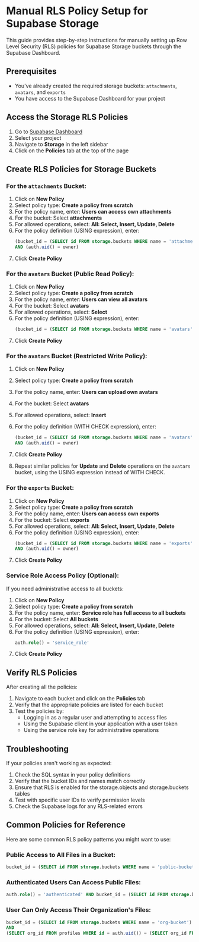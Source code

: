 # Manual RLS Policy Setup for Supabase Storage

This guide provides step-by-step instructions for manually setting up Row Level Security (RLS) policies for Supabase Storage buckets through the Supabase Dashboard.

## Prerequisites

- You've already created the required storage buckets: `attachments`, `avatars`, and `exports`
- You have access to the Supabase Dashboard for your project

## Access the Storage RLS Policies

1. Go to [Supabase Dashboard](https://app.supabase.com)
2. Select your project
3. Navigate to **Storage** in the left sidebar
4. Click on the **Policies** tab at the top of the page

## Create RLS Policies for Storage Buckets

### For the `attachments` Bucket:

1. Click on **New Policy**
2. Select policy type: **Create a policy from scratch**
3. For the policy name, enter: **Users can access own attachments**
4. For the bucket: Select **attachments**
5. For allowed operations, select: **All: Select, Insert, Update, Delete**
6. For the policy definition (USING expression), enter:
   ```sql
   (bucket_id = (SELECT id FROM storage.buckets WHERE name = 'attachments'))
   AND (auth.uid() = owner)
   ```
7. Click **Create Policy**

### For the `avatars` Bucket (Public Read Policy):

1. Click on **New Policy**
2. Select policy type: **Create a policy from scratch**
3. For the policy name, enter: **Users can view all avatars**
4. For the bucket: Select **avatars**
5. For allowed operations, select: **Select**
6. For the policy definition (USING expression), enter:
   ```sql
   (bucket_id = (SELECT id FROM storage.buckets WHERE name = 'avatars'))
   ```
7. Click **Create Policy**

### For the `avatars` Bucket (Restricted Write Policy):

1. Click on **New Policy**
2. Select policy type: **Create a policy from scratch**
3. For the policy name, enter: **Users can upload own avatars**
4. For the bucket: Select **avatars**
5. For allowed operations, select: **Insert**
6. For the policy definition (WITH CHECK expression), enter:
   ```sql
   (bucket_id = (SELECT id FROM storage.buckets WHERE name = 'avatars'))
   AND (auth.uid() = owner)
   ```
7. Click **Create Policy**

8. Repeat similar policies for **Update** and **Delete** operations on the `avatars` bucket, using the USING expression instead of WITH CHECK.

### For the `exports` Bucket:

1. Click on **New Policy**
2. Select policy type: **Create a policy from scratch**
3. For the policy name, enter: **Users can access own exports**
4. For the bucket: Select **exports**
5. For allowed operations, select: **All: Select, Insert, Update, Delete**
6. For the policy definition (USING expression), enter:
   ```sql
   (bucket_id = (SELECT id FROM storage.buckets WHERE name = 'exports'))
   AND (auth.uid() = owner)
   ```
7. Click **Create Policy**

### Service Role Access Policy (Optional):

If you need administrative access to all buckets:

1. Click on **New Policy**
2. Select policy type: **Create a policy from scratch**
3. For the policy name, enter: **Service role has full access to all buckets**
4. For the bucket: Select **All buckets**
5. For allowed operations, select: **All: Select, Insert, Update, Delete**
6. For the policy definition (USING expression), enter:
   ```sql
   auth.role() = 'service_role'
   ```
7. Click **Create Policy**

## Verify RLS Policies

After creating all the policies:

1. Navigate to each bucket and click on the **Policies** tab
2. Verify that the appropriate policies are listed for each bucket
3. Test the policies by:
   - Logging in as a regular user and attempting to access files
   - Using the Supabase client in your application with a user token
   - Using the service role key for administrative operations

## Troubleshooting

If your policies aren't working as expected:

1. Check the SQL syntax in your policy definitions
2. Verify that the bucket IDs and names match correctly
3. Ensure that RLS is enabled for the storage.objects and storage.buckets tables
4. Test with specific user IDs to verify permission levels
5. Check the Supabase logs for any RLS-related errors

## Common Policies for Reference

Here are some common RLS policy patterns you might want to use:

### Public Access to All Files in a Bucket:
```sql
bucket_id = (SELECT id FROM storage.buckets WHERE name = 'public-bucket')
```

### Authenticated Users Can Access Public Files:
```sql
auth.role() = 'authenticated' AND bucket_id = (SELECT id FROM storage.buckets WHERE name = 'authenticated-bucket')
```

### User Can Only Access Their Organization's Files:
```sql
bucket_id = (SELECT id FROM storage.buckets WHERE name = 'org-bucket') 
AND
(SELECT org_id FROM profiles WHERE id = auth.uid()) = (SELECT org_id FROM storage.objects WHERE id = objects.id)
``` 